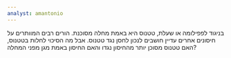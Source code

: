 ```yaml
---
analyst: amantonio
---
```


בניגוד לפפילומה או שעלת, טטנוס היא באמת מחלה מסוכנת. הורים רבים המוותרים על חיסונים אחרים עדיין חושבים לנכון לחסן נגד טטנוס. אבל מה הסיכוי לחלות בטטנוס, האם טטנוס מסוכן יותר מהחיסון נגדו והאם החיסון באמת מגן מפני המחלה?
